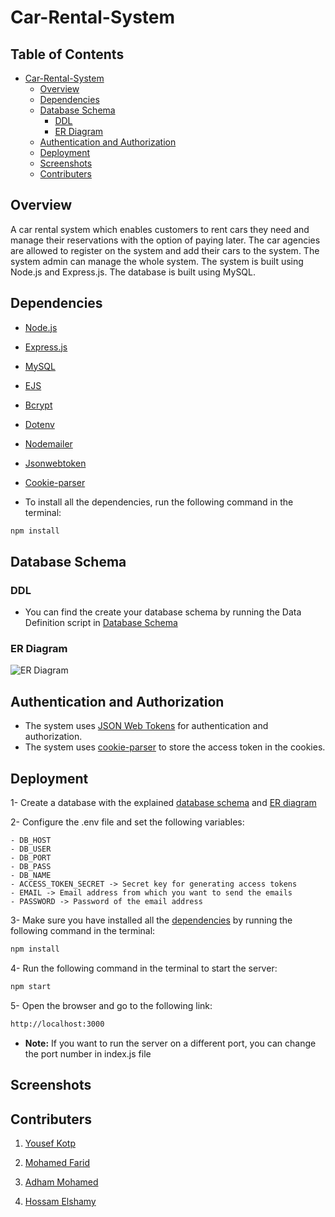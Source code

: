 # Car-Rental-System
## Table of Contents
- [Car-Rental-System](#car-rental-system)
    - [Overview](#overview)
    - [Dependencies](#dependencies)
    - [Database Schema](#database-schema)
        - [DDL](#ddl)
        - [ER Diagram](#er-diagram)
    - [Authentication and Authorization](#authentication-and-authorization)
    - [Deployment](#deployment)
    - [Screenshots](#screenshots)
    - [Contributers](#contributers)

## Overview
A car rental system which enables customers to rent cars they need and manage their reservations with the option of paying later. The car agencies are allowed to register on the system and add their cars to the system. The system admin can manage the whole system. The system is built using Node.js and Express.js. The database is built using MySQL.

## Dependencies
- [Node.js](https://nodejs.org/en/)
- [Express.js](https://expressjs.com/)
- [MySQL](https://www.mysql.com/)
- [EJS](https://ejs.co/)
- [Bcrypt](https://www.npmjs.com/package/bcrypt)
- [Dotenv](https://www.npmjs.com/package/dotenv)
- [Nodemailer](https://nodemailer.com/about/)
- [Jsonwebtoken](https://www.npmjs.com/package/jsonwebtoken)
- [Cookie-parser](https://www.npmjs.com/package/cookie-parser)

- To install all the dependencies, run the following command in the terminal:

```bash
npm install
```
## Database Schema

### DDL
- You can find the create your database schema by running the Data Definition script in [Database Schema](https://github.com/yousefkotp/Car-Rental-System/blob/main/DDL.sql)

### ER Diagram
<!-- embed the photo whose link is  here -->
![ER Diagram](https://github.com/yousefkotp/Car-Rental-System/blob/main/ER%20model/ER%20diagram.png)
## Authentication and Authorization
- The system uses [JSON Web Tokens](https://jwt.io/) for authentication and authorization.
- The system uses [cookie-parser](https://www.npmjs.com/package/cookie-parser) to store the access token in the cookies.

## Deployment

1- Create a database with the explained [database schema](#database-schema) and [ER diagram](#er-diagram)

2- Configure the .env file and set the following variables:

    - DB_HOST 
    - DB_USER 
    - DB_PORT 
    - DB_PASS 
    - DB_NAME 
    - ACCESS_TOKEN_SECRET -> Secret key for generating access tokens 
    - EMAIL -> Email address from which you want to send the emails 
    - PASSWORD -> Password of the email address 

3- Make sure you have installed all the [dependencies](#dependencies) by running the following command in the terminal:

```bash
npm install
```

4- Run the following command in the terminal to start the server:

```bash
npm start
```

5- Open the browser and go to the following link:

```bash
http://localhost:3000
``` 

<!--add a bold note -->
- **Note:** If you want to run the server on a different port, you can change the port number in index.js file

## Screenshots


## Contributers

1. [Yousef Kotp](https://github.com/yousefkotp)

2. [Mohamed Farid](https://github.com/MohamedFarid612)

3. [Adham Mohamed](https://github.com/adhammohamed1)

4. [Hossam Elshamy](https://github.com/hossamelshamyy)



